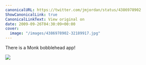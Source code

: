 ```yaml
---
canonicalURL: https://twitter.com/jmjordan/status/4386978902
ShowCanonicalLink: true
CanonicalLinkText: View original on
date: 2009-09-26T04:30:09+00:00
cover:
  image: "/images/4386978902-32189917.jpg"
---
```

There is a Monk bobblehead app!

![](/images/4386978902-32189917.jpg)
